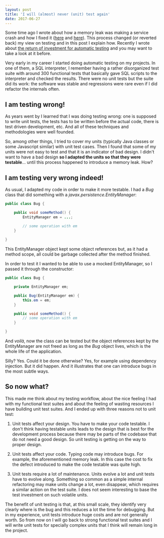 ```yaml
---
layout: post
title: 'I will (almost) never (unit) test again'
date: 2017-06-27
---
```

Some time ago I wrote about how a memory leak was making a service crash and how I fixed it ([here](http://fergonco.org/2017/03/31/Docker-container-Java-heap-dump-analysis.html) and [here](http://fergonco.org/2017/04/13/Docker-container-Java-heap-dump-analysis-(follow-up))). This process changed (or reverted back) my view on testing and in this post I explain how. Recently I wrote about [the return of investment for automatic testing](http://fergonco.org/2017/06/19/ROI-of-testing.html) and you may want to take a look at it before.

Very early in my career I started doing automatic testing on my projects. In one of them, a SQL interpreter, I remember having a rather disorganized test suite with around 300 functional tests that basically gave SQL scripts to the interpreter and checked the results. There were no unit tests but the suite did its work: the software was stable and regressions were rare even if I did refactor the internals often.

## I am testing wrong!

As years went by I learned that I was doing testing wrong: one is supposed to write unit tests, the tests has to be written before the actual code, there is test driven development, etc. And all of these techniques and methodologies were well founded.

So, among other things, I tried to cover my units (typically Java classes or some Javascript similar) with unit test cases. Then I found that some of my units were not easy to test and that it is an indicator of bad design. I didn't want to have a bad design **so I adapted the units so that they were testable**... until this process happened to introduce a memory leak. How?

## I am testing very wrong indeed!

As usual, I adapted my code in order to make it more testable. I had a *Bug* class that did something with a *javax.persistence.EntityManager*:

```java
public class Bug {

	public void someMethod() {
		EntityManager em = ...;

		// some operation with em
	}
	
}
```

This EntityManager object kept some object references but, as it had a method scope, all could be garbage collected after the method finished.

In order to test it I wanted to be able to use a mocked EntityManager, so I passed it through the constructor:

```java
public class Bug {

	private EntityManager em;

	public Bug(EntityManager em) {
		this.em = em;
	}

	public void someMethod() {
		// some operation with em
	}

}
```

And *voilà*, now the class can be tested but the object references kept by the EntityManager are not freed as long as the *Bug* object lives, which is the whole life of the application.

Silly? Yes. Could it be done otherwise? Yes, for example using dependency injection. But it did happen. And it illustrates that one can introduce bugs in the most subtle ways.

## So now what?

This made me think about my testing workflow, about the nice feeling I had with my functional test suites and about the feeling of wasting resources I have building unit test suites. And I ended up with three reasons not to unit test:

1. Unit tests affect your design. You have to make your code testable. I don't think having testable units leads to the design that is best for the development process because there may be parts of the codebase that do not need a good design. So unit testing is getting on the way to proper design.

2. Unit tests affect your code. Typing code may introduce bugs. For example, the aforementioned memory leak. In this case the cost to fix the defect introduced to make the code testable was quite high.

3. Unit tests require a lot of maintenance. Units evolve a lot and unit tests have to evolve along. Something so common as a simple internal refactoring may make units change a lot, even disappear, which requires a similar action on the test suite. I does not seem interesting to base the test investment on such volatile units. 

The benefit of unit testing is that, at this small scale, they identify very clearly where is the bug and this reduces a lot the time for debugging. But in my experience, unit tests introduce huge costs and are not generally worth. So from now on I will go back to strong functional test suites and I will write unit tests for specially complex units that I think will remain long in the project.
